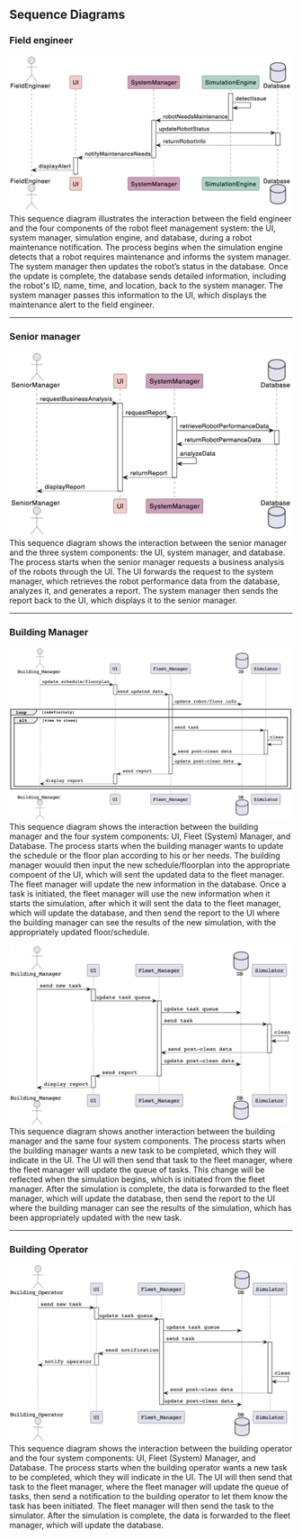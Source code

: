 ## Sequence Diagrams


### Field engineer
![FE sequence diagram](fe.png)
This sequence diagram illustrates the interaction between the field engineer and the four components of the robot fleet management system: the UI, system manager, simulation engine, and database, during a robot maintenance notification. The process begins when the simulation engine detects that a robot requires maintenance and informs the system manager. The system manager then updates the robot’s status in the database. Once the update is complete, the database sends detailed information, including the robot's ID, name, time, and location, back to the system manager. The system manager passes this information to the UI, which displays the maintenance alert to the field engineer.

---

### Senior manager
![SM sequence diagram](sm.png)
This sequence diagram shows the interaction between the senior manager and the three system components: the UI, system manager, and database. The process starts when the senior manager requests a business analysis of the robots through the UI. The UI forwards the request to the system manager, which retrieves the robot performance data from the database, analyzes it, and generates a report. The system manager then sends the report back to the UI, which displays it to the senior manager.

---

### Building Manager
![BM sequence diagram 1](bm1.png)
This sequence diagram shows the interaction between the building manager and the four system components: UI, Fleet (System) Manager, and Database. The process starts when the building manager wants to update the schedule or the floor plan according to his or her needs. The building manager wouuld then input the new schedule/floorplan into the appropriate compoent of the UI, which will sent the updated data to the fleet manager. The fleet manager will update the new information in the database. Once a task is initiated, the fleet manager will use the new information when it starts the simulation, after which it will sent the data to the fleet manager, which will update the database, and then send the report to the UI where the building manager can see the results of the new simulation, with the appropriately updated floor/schedule.

![BM sequence diagram 2](bm2.png)
This sequence diagram shows another interaction between the building manager and the same four system components. The process starts when the building manager wants a new task to be completed, which they will indicate in the UI. The UI will then send that task to the fleet manager, where the fleet manager will update the queue of tasks. This change will be reflected when the simulation begins, which is initiated from the fleet manager. After the simulation is complete, the data is forwarded to the fleet manager, which will update the database, then send the report to the UI where the building manager can see the results of the simulation, which has been appropriately updated with the new task.

---

### Building Operator
![BO sequence diagram](bo.png)
This sequence diagram shows the interaction between the building operator and the four system components: UI, Fleet (System) Manager, and Database. The process starts when the building operator wants a new task to be completed, which they will indicate in the UI. The UI will then send that task to the fleet manager, where the fleet manager will update the queue of tasks, then send a notification to the building operator to let them know the task has been initiated. The fleet manager will then send the task to the simulator. After the simulation is complete, the data is forwarded to the fleet manager, which will update the database.